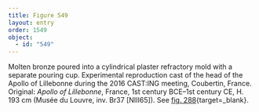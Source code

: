 ```yaml
---
title: Figure 549
layout: entry
order: 1549
object:
  - id: "549"
---
```


Molten bronze poured into a cylindrical plaster refractory mold with a separate pouring cup. Experimental reproduction cast of the head of the Apollo of Lillebonne during the 2016 CAST:ING meeting, Coubertin, France. Original: *Apollo of Lillebonne*, France, 1st century BCE–1st century CE, H. 193 cm (Musée du Louvre, inv. Br37 [NIII65]). See [fig. 288](/visual-atlas/#fig-288){target=_blank}.
